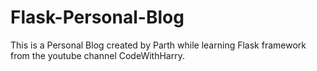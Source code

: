 # Flask-Personal-Blog
This is a Personal Blog created by Parth while learning Flask framework from the youtube channel CodeWithHarry.
